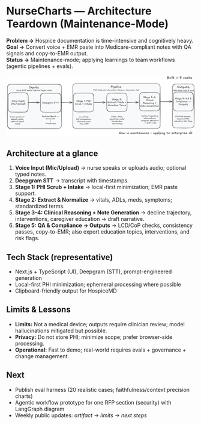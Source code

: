# NurseCharts — Architecture Teardown (Maintenance-Mode)

**Problem →** Hospice documentation is time-intensive and cognitively heavy.  
**Goal →** Convert voice + EMR paste into Medicare-compliant notes with QA signals and copy-to-EMR output.  
**Status →** Maintenance-mode; applying learnings to team workflows (agentic pipelines + evals).

![Architecture](./nursecharts-architecture.png)

## Architecture at a glance
1. **Voice Input (Mic/Upload)** → nurse speaks or uploads audio; optional typed notes.
2. **Deepgram STT** → transcript with timestamps.
3. **Stage 1: PHI Scrub + Intake** → local-first minimization; EMR paste support.
4. **Stage 2: Extract & Normalize** → vitals, ADLs, meds, symptoms; standardized terms.
5. **Stage 3–4: Clinical Reasoning + Note Generation** → decline trajectory, interventions, caregiver education → draft narrative.
6. **Stage 5: QA & Compliance → Outputs** → LCD/CoP checks, consistency passes, copy-to-EMR; also export education topics, interventions, and risk flags.

## Tech Stack (representative)
- Next.js + TypeScript (UI), Deepgram (STT), prompt-engineered generation
- Local-first PHI minimization; ephemeral processing where possible
- Clipboard-friendly output for HospiceMD

## Limits & Lessons
- **Limits:** Not a medical device; outputs require clinician review; model hallucinations mitigated but possible.
- **Privacy:** Do not store PHI; minimize scope; prefer browser-side processing.
- **Operational:** Fast to demo; real-world requires evals + governance + change management.

## Next
- Publish eval harness (20 realistic cases; faithfulness/context precision charts)
- Agentic workflow prototype for one RFP section (security) with LangGraph diagram
- Weekly public updates: *artifact → limits → next steps*
